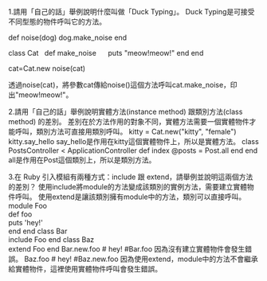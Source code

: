 1.請用「自己的話」舉例說明什麼叫做「Duck Typing」。
Duck Typing是可接受不同型態的物件呼叫它的方法。

def noise(dog)
    dog.make_noise
end

class Cat
    def make_noise
      puts "meow!meow!"
    end
end

cat=Cat.new
noise(cat)

透過noise(cat)，將參數cat傳給noise()這個方法呼叫cat.make_noise，印出"meow!meow!"。

2.請用「自己的話」舉例說明實體方法(instance method) 跟類別方法(class method) 的差別。
差別在於方法作用的對象不同，實體方法需要一個實體物件才能呼叫，類別方法可直接用類別呼叫。
kitty = Cat.new("kitty", "female")
kitty.say_hello
say_hello是作用在kitty這個實體物件上，所以是實體方法。
class PostsController < ApplicationController
    def index
      @posts = Post.all
    end
end
all是作用在Post這個類別上，所以是類別方法。

3.在 Ruby 引入模組有兩種方式：include 跟 extend，請舉例並說明這兩個方法的差別？
使用include將module的方法變成該類別的實例方法，需要建立實體物件呼叫。
使用extend是讓該類別擁有module中的方法，類別可以直接呼叫。
module Foo   
  def foo     
    puts 'hey!'   
  end 
end
class Bar   
  include Foo 
end 
class Baz   
  extend Foo 
end 
Bar.new.foo # hey!
#Bar.foo 因為沒有建立實體物件會發生錯誤。
Baz.foo # hey!
#Baz.new.foo 因為使用extend，module中的方法不會繼承給實體物件，這裡使用實體物件呼叫會發生錯誤。
